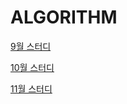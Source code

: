 # ALGORITHM

[9월 스터디](https://github.com/Seulwoo/DailyStudy/tree/main/Algorithm/2020-09)

[10월 스터디](https://github.com/Seulwoo/DailyStudy/tree/main/Algorithm/2020-10)

[11월 스터디](https://github.com/Seulwoo/DailyStudy/tree/main/Algorithm/2020-11)
